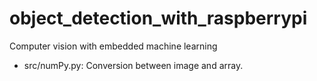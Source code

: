 # object_detection_with_raspberrypi
Computer vision with embedded machine learning

* src/numPy.py: Conversion between image and array.

